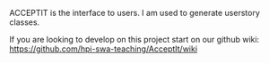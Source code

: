 ACCEPTIT is the interface to users. I am used to generate userstory classes.

If you are looking to develop on this project start on our github wiki: https://github.com/hpi-swa-teaching/AcceptIt/wiki